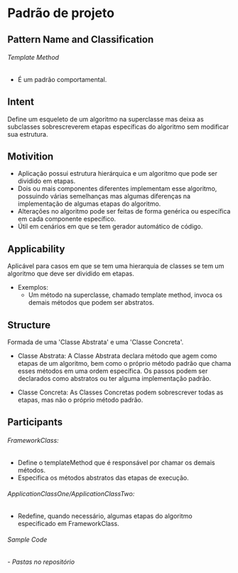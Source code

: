 # Padrão de projeto

## Pattern Name and Classification
  ###### Template Method
  - É um padrão comportamental.
## Intent
  Define um esqueleto de um algoritmo na superclasse mas deixa as subclasses sobrescreverem etapas específicas do algoritmo sem modificar sua estrutura.

## Motivition
  - Aplicação possui estrutura hierárquica e um algoritmo que pode ser dividido em etapas.
  - Dois ou mais componentes diferentes implementam esse algoritmo, possuindo várias semelhanças mas algumas diferenças na implementação de algumas etapas do algoritmo.
  - Alterações no algoritmo pode ser feitas de forma genérica ou específica em cada componente específico.
  - Útil em cenários em que se tem gerador automático de código.
    
## Applicability
  Aplicável para casos em que se tem uma hierarquia de classes se tem um algoritmo que deve ser dividido em etapas.
  - Exemplos:
    - Um método na superclasse, chamado template method, invoca os demais métodos que podem ser abstratos.

## Structure  
  Formada de uma 'Classe Abstrata' e uma 'Classe Concreta'.
  
  - Classe Abstrata:
    A Classe Abstrata declara método que agem como etapas de um algoritmo, bem como o próprio método padrão que chama esses métodos em uma ordem específica. Os passos podem ser declarados como abstratos ou ter alguma implementação padrão.

  - Classe Concreta:
    As Classes Concretas podem sobrescrever todas as etapas, mas não o próprio método padrão.

## Participants
 ###### FrameworkClass:
  - Define o templateMethod que é responsável por chamar os demais métodos.
  - Especifica os métodos abstratos das etapas de execução.

###### ApplicationClassOne/ApplicationClassTwo: 
  - Redefine, quando necessário, algumas etapas do algoritmo especificado em FrameworkClass.
  
###### Sample Code
  ###### - Pastas no repositório
